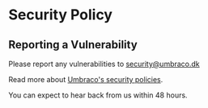 # Security Policy

## Reporting a Vulnerability

Please report any vulnerabilities to security@umbraco.dk

Read more about [Umbraco's security policies](https://umbraco.com/about-us/trust-center/security-and-umbraco/how-to-report-a-vulnerability-in-umbraco/).

You can expect to hear back from us within 48 hours.
